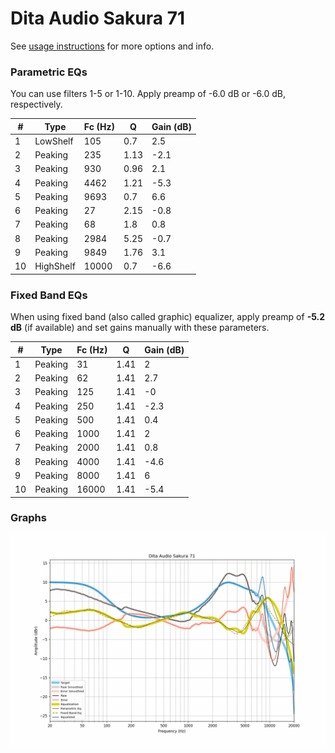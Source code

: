 # Dita Audio Sakura 71
See [usage instructions](https://github.com/jaakkopasanen/AutoEq#usage) for more options and info.

### Parametric EQs
You can use filters 1-5 or 1-10. Apply preamp of -6.0 dB or -6.0 dB, respectively.

|   # | Type      |   Fc (Hz) |    Q |   Gain (dB) |
|-----|-----------|-----------|------|-------------|
|   1 | LowShelf  |       105 | 0.7  |         2.5 |
|   2 | Peaking   |       235 | 1.13 |        -2.1 |
|   3 | Peaking   |       930 | 0.96 |         2.1 |
|   4 | Peaking   |      4462 | 1.21 |        -5.3 |
|   5 | Peaking   |      9693 | 0.7  |         6.6 |
|   6 | Peaking   |        27 | 2.15 |        -0.8 |
|   7 | Peaking   |        68 | 1.8  |         0.8 |
|   8 | Peaking   |      2984 | 5.25 |        -0.7 |
|   9 | Peaking   |      9849 | 1.76 |         3.1 |
|  10 | HighShelf |     10000 | 0.7  |        -6.6 |

### Fixed Band EQs
When using fixed band (also called graphic) equalizer, apply preamp of **-5.2 dB** (if available) and set gains manually with these parameters.

|   # | Type    |   Fc (Hz) |    Q |   Gain (dB) |
|-----|---------|-----------|------|-------------|
|   1 | Peaking |        31 | 1.41 |         2   |
|   2 | Peaking |        62 | 1.41 |         2.7 |
|   3 | Peaking |       125 | 1.41 |        -0   |
|   4 | Peaking |       250 | 1.41 |        -2.3 |
|   5 | Peaking |       500 | 1.41 |         0.4 |
|   6 | Peaking |      1000 | 1.41 |         2   |
|   7 | Peaking |      2000 | 1.41 |         0.8 |
|   8 | Peaking |      4000 | 1.41 |        -4.6 |
|   9 | Peaking |      8000 | 1.41 |         6   |
|  10 | Peaking |     16000 | 1.41 |        -5.4 |

### Graphs
![](./Dita%20Audio%20Sakura%2071.png)
